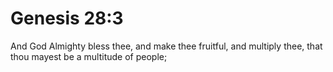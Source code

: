 # Genesis 28:3

And God Almighty bless thee, and make thee fruitful, and multiply thee, that thou mayest be a multitude of people;